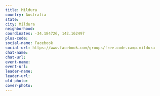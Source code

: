 ```yaml
---
title: Mildura
country: Australia
state: 
city: Mildura
neighborhood: 
coordinates: -34.184726, 142.162497
plus-code:
social-name: Facebook
social-url: https://www.facebook.com/groups/free.code.camp.mildura
chat-name:
chat-url:
event-name:
event-url:
leader-name:
leader-url:
old-photo: 
cover-photo:
---
```

